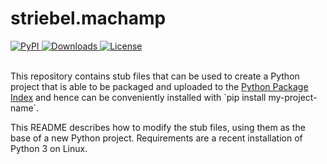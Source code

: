 # striebel.machamp

<a href="https://pypi.org/project/striebel.machamp/">
    <img alt="PyPI" src="https://img.shields.io/pypi/v/striebel.machamp">
</a>
<a href="https://pepy.tech/project/striebel.machamp">
    <img alt="Downloads" src="https://static.pepy.tech/badge/striebel.machamp">
</a>
<a href="https://github.com/striebel/striebel.machamp/blob/master/LICENSE">
    <img alt="License" src="https://img.shields.io/github/license/striebel/striebel.machamp">
</a>
<br/><br/>
<p>
    This repository contains stub files that can be used to create a Python project
    that is able to be packaged and uploaded to the
    <a href="https://pypi.org">Python Package Index</a>
    and hence can be conveniently installed with `pip install my-project-name`.
</p>

<p>
    This README describes how to modify the stub files, using them as the base of
    a new Python project.
    Requirements are a recent installation of Python 3 on Linux.
</p>

